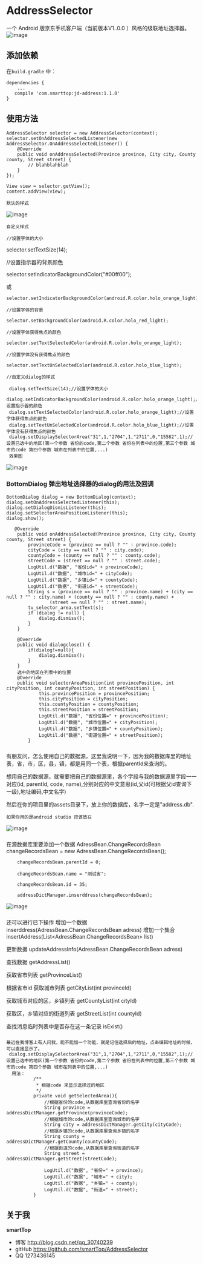# AddressSelector

一个 Android 版京东手机客户端（当前版本V1..0.0 ）风格的级联地址选择器。
     ![image](https://github.com/smartTop/AddressSelector/blob/master/screenshots/screenshot1.gif)
## 添加依赖

在`build.gradle` 中：

    dependencies {
        ...
       compile 'com.smarttop:jd-address:1.1.0'
    }
    
## 使用方法

    AddressSelector selector = new AddressSelector(context);
    selector.setOnAddressSelectedListener(new AddressSelector.OnAddressSelectedListener() {
        @Override
        public void onAddressSelected(Province province, City city, County county, Street street) {
            // blahblahblah
        }
    });
            
    View view = selector.getView();
    content.addView(view);

    默认的样式
![image](https://github.com/smartTop/AddressSelector/blob/master/screenshots/screenshort4.png)


    自定义样式

    //设置字体的大小

 selector.setTextSize(14);

 //设置指示器的背景颜色

   selector.setIndicatorBackgroundColor("#00ff00");

   或

    selector.setIndicatorBackgroundColor(android.R.color.holo_orange_light);

    //设置字体的背景

    selector.setBackgroundColor(android.R.color.holo_red_light);

    //设置字体获得焦点的颜色

    selector.setTextSelectedColor(android.R.color.holo_orange_light);

    //设置字体没有获得焦点的颜色

    selector.setTextUnSelectedColor(android.R.color.holo_blue_light);

    //自定义dialog的样式

     dialog.setTextSize(14);//设置字体的大小
     dialog.setIndicatorBackgroundColor(android.R.color.holo_orange_light);//设置指示器的颜色
     dialog.setTextSelectedColor(android.R.color.holo_orange_light);//设置字体获得焦点的颜色
     dialog.setTextUnSelectedColor(android.R.color.holo_blue_light);//设置字体没有获得焦点的颜色
     dialog.setDisplaySelectorArea("31",1,"2704",1,"2711",0,"15582",1);//设置已选中的地区(第一个参数 省份的code,第二个参数 省份在列表中的位置,第三个参数 城市的code 第四个参数 城市在列表中的位置,...)
     效果图
![image](https://github.com/smartTop/AddressSelector/blob/master/screenshots/screenshort5.png)


### BottomDialog  弹出地址选择器的dialog的用法及回调

    BottomDialog dialog = new BottomDialog(context);
    dialog.setOnAddressSelectedListener(this);
    dialog.setDialogDismisListener(this);
    dialog.setSelectorAreaPositionListener(this);
    dialog.show();

       @Override
        public void onAddressSelected(Province province, City city, County county, Street street) {
            provinceCode = (province == null ? "" : province.code);
            cityCode = (city == null ? "" : city.code);
            countyCode = (county == null ? "" : county.code);
            streetCode = (street == null ? "" : street.code);
            LogUtil.d("数据", "省份id=" + provinceCode);
            LogUtil.d("数据", "城市id=" + cityCode);
            LogUtil.d("数据", "乡镇id=" + countyCode);
            LogUtil.d("数据", "街道id=" + streetCode);
            String s = (province == null ? "" : province.name) + (city == null ? "" : city.name) + (county == null ? "" : county.name) +
                    (street == null ? "" : street.name);
            tv_selector_area.setText(s);
            if (dialog != null) {
                dialog.dismiss();
            }
        }

        @Override
        public void dialogclose() {
            if(dialog!=null){
                dialog.dismiss();
            }
        }
        选中的地区在列表中的位置
        @Override
        public void selectorAreaPosition(int provincePosition, int cityPosition, int countyPosition, int streetPosition) {
                this.provincePosition = provincePosition;
                this.cityPosition = cityPosition;
                this.countyPosition = countyPosition;
                this.streetPosition = streetPosition;
                LogUtil.d("数据", "省份位置=" + provincePosition);
                LogUtil.d("数据", "城市位置=" + cityPosition);
                LogUtil.d("数据", "乡镇位置=" + countyPosition);
                LogUtil.d("数据", "街道位置=" + streetPosition);
            }
###
有朋友问，怎么使用自己的数据源，这里我说明一下，因为我的数据库里的地址表，省，市，区，县，镇，都是用同一个表，根据parentId来查询的。

想用自己的数据源，就需要把自己的数据源里，各个字段与我的数据源里字段一一对应(id, parentId, code, name),分别对应的中文意思(id,父id(可根据父id查询下一级),地址编码,中文名字)

然后在你的项目里的assets目录下，放上你的数据库，名字一定是"address.db".

    如果你用的是android studio 应该放在
 ![image](https://github.com/smartTop/AddressSelector/blob/master/screenshots/screenshort2.png)
###
在源数据库里要添加一个数据
 AdressBean.ChangeRecordsBean changeRecordsBean = new AdressBean.ChangeRecordsBean();

        changeRecordsBean.parentId = 0;

        changeRecordsBean.name = "测试省";

        changeRecordsBean.id = 35;

        addressDictManager.inserddress(changeRecordsBean);
![image](https://github.com/smartTop/AddressSelector/blob/master/screenshots/screenshort3.png)
###
 还可以进行已下操作 增加一个数据 inserddress(AdressBean.ChangeRecordsBean adress)  增加一个集合insertAddress(List<AdressBean.ChangeRecordsBean> list)

 更新数据 updateAddressInfo(AdressBean.ChangeRecordsBean adress)

 查找数据 getAddressList()

 获取省市列表 getProvinceList()

 根据省市id 获取城市列表 getCityList(int  provinceId)

 获取城市对应的区，乡镇列表 getCountyList(int cityId)

 获取区，乡镇对应的街道列表 getStreetList(int countyId)

  查找消息临时列表中是否存在这一条记录  isExist()

###
    最近在我博客上有人问我，能不能加一个功能，就是记住选择后的地址，点击编辑地址的时候，可以直接显示了。
     dialog.setDisplaySelectorArea("31",1,"2704",1,"2711",0,"15582",1);//设置已选中的地区(第一个参数 省份的code,第二个参数 省份在列表中的位置,第三个参数 城市的code 第四个参数 城市在列表中的位置,...)
      用法：
              /**
               * 根据code 来显示选择过的地区
               */
              private void getSelectedArea(){
                  //根据省份的code,从数据库里查询省份的名字
                  String province = addressDictManager.getProvince(provinceCode);
                  //根据城市的code,从数据库里查询城市的名字
                  String city = addressDictManager.getCity(cityCode);
                  //根据乡镇的code,从数据库里查询乡镇的名字
                  String county = addressDictManager.getCounty(countyCode);
                  //根据街道的code,从数据库里查询街道的名字
                  String street = addressDictManager.getStreet(streetCode);

                  LogUtil.d("数据", "省份=" + province);
                  LogUtil.d("数据", "城市=" + city);
                  LogUtil.d("数据", "乡镇=" + county);
                  LogUtil.d("数据", "街道=" + street);
              }

## 关于我

**smartTop**

- 博客 http://blog.csdn.net/qq_30740239
- gitHub https://github.com/smartTop/AddressSelector
- QQ 1273436145
